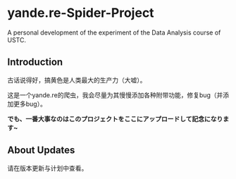 # yande.re-Spider-Project
A personal development of the experiment of the Data Analysis course of USTC.

## Introduction

古话说得好，搞黄色是人类最大的生产力（大嘘）。

这是一个yande.re的爬虫，我会尽量为其慢慢添加各种附带功能，修复bug（并添加更多bug）。

**でも、一番大事なのはこのプロジェクトをここにアップロードして記念になります~**

## About Updates

请在版本更新与计划中查看。
